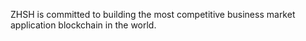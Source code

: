 ZHSH is committed to building the most competitive business market application blockchain in the world.
